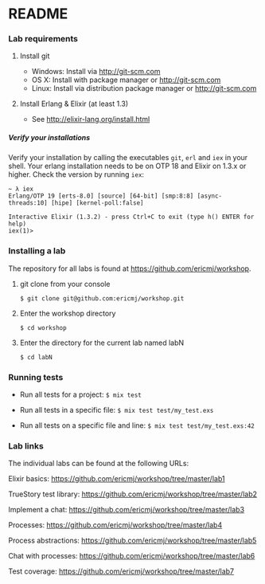 # README

### Lab requirements

  1. Install git
     - Windows: Install via http://git-scm.com
     - OS X: Install with package manager or http://git-scm.com
     - Linux: Install via distribution package manager or http://git-scm.com

  2. Install Erlang & Elixir (at least 1.3)
     - See http://elixir-lang.org/install.html

##### Verify your installations

Verify your installation by calling the executables `git`, `erl` and `iex` in
your shell. Your erlang installation needs to be on OTP 18 and Elixir on 1.3.x
or higher. Check the version by running `iex`:

```
~ λ iex
Erlang/OTP 19 [erts-8.0] [source] [64-bit] [smp:8:8] [async-threads:10] [hipe] [kernel-poll:false]

Interactive Elixir (1.3.2) - press Ctrl+C to exit (type h() ENTER for help)
iex(1)>
```


### Installing a lab

The repository for all labs is found at https://github.com/ericmj/workshop.

  1. git clone from your console

        ```$ git clone git@github.com:ericmj/workshop.git```

  2. Enter the workshop directory

        ```$ cd workshop```

  2. Enter the directory for the current lab named labN

        ```$ cd labN```


### Running tests

 * Run all tests for a project: `$ mix test`

 * Run all tests in a specific file: `$ mix test test/my_test.exs`

 * Run all tests on a specific file and line: `$ mix test test/my_test.exs:42`


### Lab links

The individual labs can be found at the following URLs:

Elixir basics: https://github.com/ericmj/workshop/tree/master/lab1

TrueStory test library: https://github.com/ericmj/workshop/tree/master/lab2

Implement a chat: https://github.com/ericmj/workshop/tree/master/lab3

Processes: https://github.com/ericmj/workshop/tree/master/lab4

Process abstractions: https://github.com/ericmj/workshop/tree/master/lab5

Chat with processes: https://github.com/ericmj/workshop/tree/master/lab6

Test coverage: https://github.com/ericmj/workshop/tree/master/lab7
